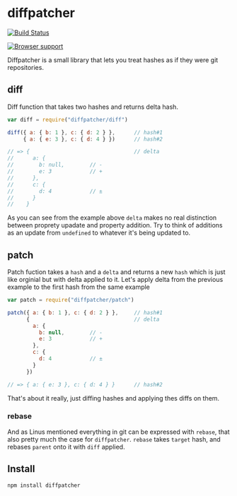 # diffpatcher

[![Build Status](https://secure.travis-ci.org/Gozala/diffpatcher.png)](http://travis-ci.org/Gozala/diffpatcher)

[![Browser support](https://ci.testling.com/Gozala/diffpatcher.png)](http://ci.testling.com/Gozala/diffpatcher)

Diffpatcher is a small library that lets you treat hashes as if they were
git repositories.

## diff

Diff function that takes two hashes and returns delta hash.

```js
var diff = require("diffpatcher/diff")

diff({ a: { b: 1 }, c: { d: 2 } },      // hash#1
     { a: { e: 3 }, c: { d: 4 } })      // hash#2

// => {                                 // delta
//      a: {
//        b: null,        // -
//        e: 3            // +
//      },
//      c: {
//        d: 4            // ±
//      }
//    }
```

As you can see from the example above `delta` makes no real distinction between
proprety upadate and property addition. Try to think of additions as an update
from `undefined` to whatever it's being updated to.

## patch

Patch fuction takes a `hash` and a `delta` and returns a new `hash` which is
just like orginial but with delta applied to it. Let's apply delta from the
previous example to the first hash from the same example


```js
var patch = require("diffpatcher/patch")

patch({ a: { b: 1 }, c: { d: 2 } },     // hash#1
      {                                 // delta
        a: {
          b: null,        // -
          e: 3            // +
        },
        c: {
          d: 4            // ±
        }
      })

// => { a: { e: 3 }, c: { d: 4 } }      // hash#2
```

That's about it really, just diffing hashes and applying thes diffs on them.


### rebase

And as Linus mentioned everything in git can be expressed with `rebase`, that
also pretty much the case for `diffpatcher`. `rebase` takes `target` hash,
and rebases `parent` onto it with `diff` applied.

## Install

    npm install diffpatcher
